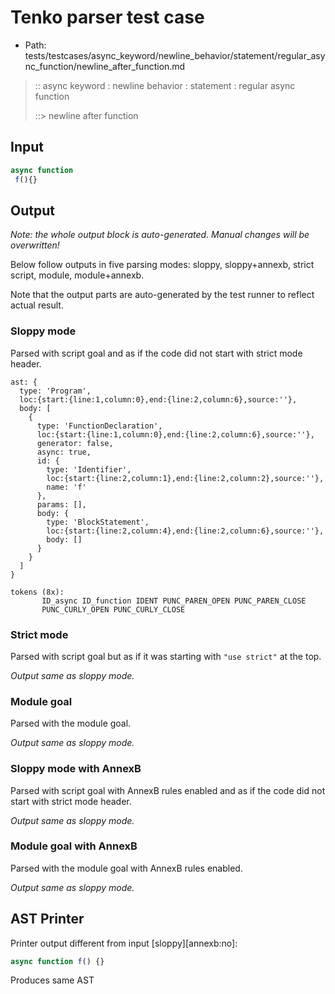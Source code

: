 # Tenko parser test case

- Path: tests/testcases/async_keyword/newline_behavior/statement/regular_async_function/newline_after_function.md

> :: async keyword : newline behavior : statement : regular async function
>
> ::> newline after function

## Input

`````js
async function 
 f(){}
`````

## Output

_Note: the whole output block is auto-generated. Manual changes will be overwritten!_

Below follow outputs in five parsing modes: sloppy, sloppy+annexb, strict script, module, module+annexb.

Note that the output parts are auto-generated by the test runner to reflect actual result.

### Sloppy mode

Parsed with script goal and as if the code did not start with strict mode header.

`````
ast: {
  type: 'Program',
  loc:{start:{line:1,column:0},end:{line:2,column:6},source:''},
  body: [
    {
      type: 'FunctionDeclaration',
      loc:{start:{line:1,column:0},end:{line:2,column:6},source:''},
      generator: false,
      async: true,
      id: {
        type: 'Identifier',
        loc:{start:{line:2,column:1},end:{line:2,column:2},source:''},
        name: 'f'
      },
      params: [],
      body: {
        type: 'BlockStatement',
        loc:{start:{line:2,column:4},end:{line:2,column:6},source:''},
        body: []
      }
    }
  ]
}

tokens (8x):
       ID_async ID_function IDENT PUNC_PAREN_OPEN PUNC_PAREN_CLOSE
       PUNC_CURLY_OPEN PUNC_CURLY_CLOSE
`````

### Strict mode

Parsed with script goal but as if it was starting with `"use strict"` at the top.

_Output same as sloppy mode._

### Module goal

Parsed with the module goal.

_Output same as sloppy mode._

### Sloppy mode with AnnexB

Parsed with script goal with AnnexB rules enabled and as if the code did not start with strict mode header.

_Output same as sloppy mode._

### Module goal with AnnexB

Parsed with the module goal with AnnexB rules enabled.

_Output same as sloppy mode._

## AST Printer

Printer output different from input [sloppy][annexb:no]:

````js
async function f() {}
````

Produces same AST
